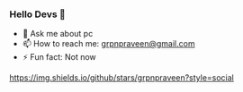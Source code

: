 ### Hello Devs 👋




- 💬 Ask me about pc
- 📫 How to reach me: grpnpraveen@gmail.com
- ⚡ Fun fact: Not now

https://img.shields.io/github/stars/grpnpraveen?style=social
